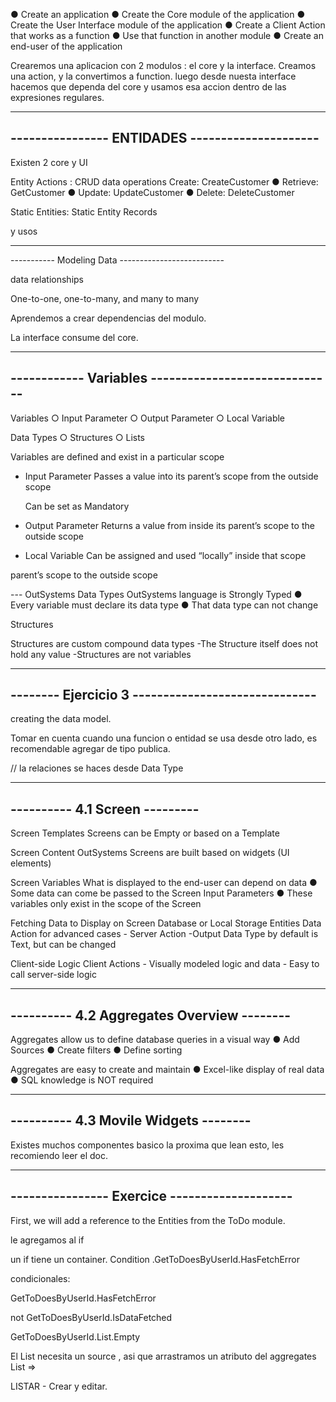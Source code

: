 ● Create an application
● Create the Core module of the application
● Create the User Interface module of the application
● Create a Client Action that works as a function
● Use that function in another module
● Create an end-user of the application


Crearemos una aplicacion con 2 modulos : el core y la interface.
Creamos una action, y la convertimos a function.
luego desde nuesta interface hacemos que dependa del core y usamos esa accion dentro de las expresiones regulares.

------------------------------------------------
---------------- ENTIDADES ---------------------
------------------------------------------------

Existen 2 core y UI

Entity Actions : CRUD data operations
Create: CreateCustomer
● Retrieve: GetCustomer
● Update: UpdateCustomer
● Delete: DeleteCustomer

Static Entities:
Static Entity Records

y usos


----------------------------------------------------
----------- Modeling Data --------------------------

data relationships 

One-to-one,
one-to-many,
and many to many

Aprendemos a crear dependencias del modulo.

La interface consume del core.

-----------------------------------------------------
------------ Variables ------------------------------
-----------------------------------------------------
Variables
○ Input Parameter
○ Output Parameter
○ Local Variable

Data Types
○ Structures
○ Lists

Variables are defined and exist in a particular scope 


- Input Parameter
Passes a value into its parent’s scope
from the outside scope
    
    Can be set as Mandatory

- Output Parameter
Returns a value from inside its
parent’s scope to the outside scope


- Local Variable
Can be assigned and used “locally”
inside that scope

parent’s scope to the outside scope

--- OutSystems Data Types
OutSystems language is Strongly Typed
● Every variable must declare its data type
● That data type can not change


Structures 

Structures are custom compound data types
-The Structure itself does not hold any value
-Structures are not variables 

---------------------------------------------------
-------- Ejercicio 3 ------------------------------
---------------------------------------------------

creating the data model.

Tomar en cuenta cuando una funcion o entidad se usa desde otro lado, es recomendable agregar de tipo publica.

// la relaciones se haces desde Data Type

-------------------------------
---------- 4.1 Screen ---------
-------------------------------
Screen Templates
Screens can be Empty or based on a Template

Screen Content
OutSystems Screens are built based on widgets (UI elements)

Screen Variables
What is displayed to the end-user can depend on data
● Some data can come be passed to the Screen
    Input Parameters
● These variables only exist in the scope of the
Screen

Fetching Data to Display on Screen
Database or Local Storage Entities
    Data Action for advanced cases
        - Server Action
        -Output Data Type by default is Text, but can be changed



Client-side Logic
    Client Actions
        - Visually modeled logic and data
        - Easy to call server-side logic

-------------------------------------------
---------- 4.2 Aggregates Overview --------
-------------------------------------------

Aggregates allow us to define
database queries in a visual way
● Add Sources
● Create filters
● Define sorting


Aggregates are easy to create
and maintain
● Excel-like display of real data
● SQL knowledge is NOT required

-------------------------------------------
---------- 4.3 Movile Widgets --------
-------------------------------------------

Existes muchos componentes basico la proxima que lean esto, les recomiendo leer el doc.

----------------------------------------------
---------------- Exercice --------------------
----------------------------------------------

First, we will add a reference to the Entities from the ToDo module.

le agregamos al if

un if tiene un container. Condition .GetToDoesByUserId.HasFetchError

condicionales: 

GetToDoesByUserId.HasFetchError

not GetToDoesByUserId.IsDataFetched

GetToDoesByUserId.List.Empty

El List necesita un source , asi que arrastramos un atributo del aggregates 
List => 

LISTAR - Crear y editar.

